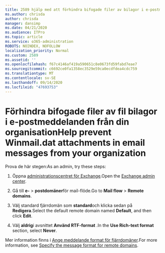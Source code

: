 ```yaml
---
title: 2589 hjälp med att förhindra bifogade filer av bilagor i e-postmeddelanden från din organisation
ms.author: chrisda
author: chrisda
manager: dansimp
ms.date: 04/21/2020
ms.audience: ITPro
ms.topic: article
ms.service: o365-administration
ROBOTS: NOINDEX, NOFOLLOW
localization_priority: Normal
ms.custom: 2589
ms.assetid: ''
ms.openlocfilehash: f67c4146af419a590651c8e0673fd59fabd7eae7
ms.sourcegitcommit: c6692ce0fa1358ec3529e59ca0ecdfdea4cdc759
ms.translationtype: MT
ms.contentlocale: sv-SE
ms.lasthandoff: 09/14/2020
ms.locfileid: "47693753"
---
```

# <a name="help-prevent-winmaildat-attachments-in-email-messages-from-your-organization"></a><span data-ttu-id="01b60-102">Förhindra bifogade filer av fil bilagor i e-postmeddelanden från din organisation</span><span class="sxs-lookup"><span data-stu-id="01b60-102">Help prevent Winmail.dat attachments in email messages from your organization</span></span>

<span data-ttu-id="01b60-103">Prova de här stegen:</span><span class="sxs-lookup"><span data-stu-id="01b60-103">As an admin, try these steps:</span></span>

1. <span data-ttu-id="01b60-104">Öppna [administrationscentret för Exchange](https://outlook.office365.com/ecp/).</span><span class="sxs-lookup"><span data-stu-id="01b60-104">Open the [Exchange admin center](https://outlook.office365.com/ecp/).</span></span>

2. <span data-ttu-id="01b60-105">Gå till **e-**  >  **postdomäner**för mail-flöde.</span><span class="sxs-lookup"><span data-stu-id="01b60-105">Go to **Mail flow** > **Remote domains**.</span></span>

3. <span data-ttu-id="01b60-106">Välj standard fjärrdomän som **standard**och klicka sedan på **Redigera**.</span><span class="sxs-lookup"><span data-stu-id="01b60-106">Select the default remote domain named **Default**, and then click **Edit**.</span></span>

4. <span data-ttu-id="01b60-107">Välj **aldrig**i avsnittet **Använd RTF-format** .</span><span class="sxs-lookup"><span data-stu-id="01b60-107">In the **Use Rich-text format** section, select **Never**.</span></span>

<span data-ttu-id="01b60-108">Mer information finns i [Ange meddelande format för fjärrdomäner](https://docs.microsoft.com/Exchange/mail-flow-best-practices/remote-domains/remote-domains#specifying-message-format).</span><span class="sxs-lookup"><span data-stu-id="01b60-108">For more information, see [Specify the message format for remote domains](https://docs.microsoft.com/Exchange/mail-flow-best-practices/remote-domains/remote-domains#specifying-message-format).</span></span>
